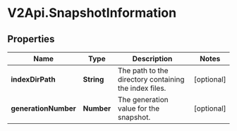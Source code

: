 # V2Api.SnapshotInformation

## Properties

Name | Type | Description | Notes
------------ | ------------- | ------------- | -------------
**indexDirPath** | **String** | The path to the directory containing the index files. | [optional] 
**generationNumber** | **Number** | The generation value for the snapshot. | [optional] 


